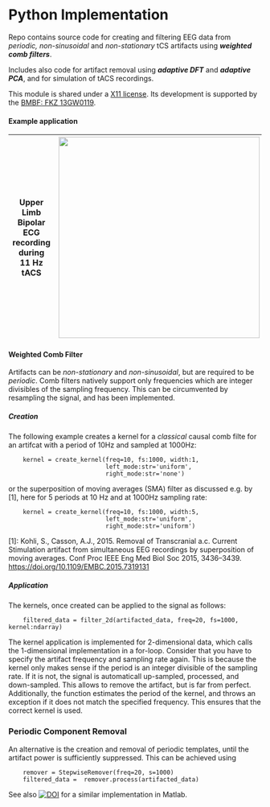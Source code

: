 ﻿# Python Implementation
Repo contains source code for creating and filtering EEG data from _periodic, non-sinusoidal_ and _non-stationary_ tCS artifacts using ___weighted comb filters___.

Includes also code for artifact removal using ___adaptive DFT___ and ___adaptive PCA___, and for simulation of tACS recordings.

This module is shared under a [X11 license](LICENSE).
Its development is supported by the [BMBF: FKZ 13GW0119](https://www.medizintechnologie.de/fileadmin/pdfs/Projektsteckbriefe_bekanntmachungen/IndiMedtech/13GW0119_Projektsteckbrief_NEU.pdf).

#### Example application
| Upper Limb Bipolar ECG recording <br> during 11 Hz tACS |<img src="./doc/source/_static/img/upper_limb_ecg.jpg" width = "400">|
|:----:|:----:|

#### Weighted Comb Filter
Artifacts can be _non-stationary_ and _non-sinusoidal_, but are required to be _periodic_. Comb filters natively support only frequencies which are integer divisibles of the sampling frequency. This can be circumvented by resampling the signal, and has been implemented.

##### Creation

The following example creates a kernel for a _classical_ causal comb filte for 
an artifcat with a period of 10Hz and sampled at 1000Hz:
```{python}        
    kernel = create_kernel(freq=10, fs:1000, width:1, 
                           left_mode:str='uniform', 
                           right_mode:str='none')
```
    
or the superposition of moving averages (SMA) filter as discussed e.g. by [1], 
here for 5 periods at 10 Hz and at 1000Hz sampling rate:

```{python}    
    kernel = create_kernel(freq=10, fs:1000, width:5, 
                           left_mode:str='uniform', 
                           right_mode:str='uniform')
```    
    

[1]: Kohli, S., Casson, A.J., 2015. Removal of Transcranial a.c. Current Stimulation 
artifact from simultaneous EEG recordings by superposition of moving averages.
Conf Proc IEEE Eng Med Biol Soc 2015, 3436–3439. 
https://doi.org/10.1109/EMBC.2015.7319131

##### Application

The kernels, once created can be applied to the signal as follows:

```{python}    
    filtered_data = filter_2d(artifacted_data, freq=20, fs=1000, kernel:ndarray)
```
    
The kernel application is implemented for 2-dimensional data, which calls the 
1-dimensional implementation in a for-loop. Consider that you have to specify
the artifact frequency and sampling rate again. This is because the kernel only
makes sense if the period is an integer divisible of the sampling rate. 
If it is not, the signal is automaticall up-sampled, processed, and down-sampled.
This allows to remove the artifact, but is far from perfect. Additionally, 
the function estimates the period of the kernel, and throws an exception if 
it does not match the specified frequency. This ensures that the correct kernel
is used.

### Periodic Component Removal

An alternative is the creation and removal of periodic templates, until the 
artifact power is sufficiently suppressed. This can be achieved using 

```{python}
    remover = StepwiseRemover(freq=20, s=1000)    
    filtered_data =  remover.process(artifacted_data)
```

See also [![DOI](https://zenodo.org/badge/87182503.svg)](https://zenodo.org/badge/latestdoi/87182503) for a similar implementation in Matlab.


